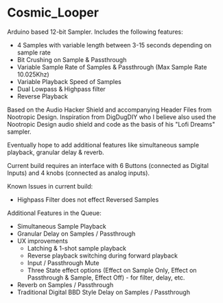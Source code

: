 # Cosmic_Looper
Arduino based 12-bit Sampler. Includes the following features:
- 4 Samples with variable length between 3-15 seconds depending on sample rate
- Bit Crushing on Sample & Passthrough
- Variable Sample Rate of Samples & Passthrough (Max Sample Rate 10.025Khz)
- Variable Playback Speed of Samples
- Dual Lowpass & Highpass filter
- Reverse Playback

Based on the Audio Hacker Shield and accompanying Header Files from Nootropic Design. Inspiration from DigDugDIY who I believe also used the Nootropic Design audio shield and code as the basis of his "Lofi Dreams" sampler.

Eventually hope to add additional features like simultaneous sample playback, granular delay & reverb.

Current build requires an interface with 6 Buttons (connected as Digital Inputs) and 4 knobs (connected as analog inputs).

Known Issues in current build:
- Highpass Filter does not effect Reversed Samples

Additional Features in the Queue:
- Simultaneous Sample Playback
- Granular Delay on Samples / Passthrough
- UX improvements
  - Latching & 1-shot sample playback
  - Reverse playback switching during forward playback
  - Input / Passthrough Mute
  - Three State effect options (Effect on Sample Only, Effect on Passthrough & Sample, Effect Off) - for filter, delay, etc.
- Reverb on Samples / Passthrough
- Traditional Digital BBD Style Delay on Samples / Passthrough

